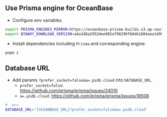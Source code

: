 ## Use Prisma engine for OceanBase

- Configure env variables.

```bash
export PRISMA_ENGINES_MIRROR=https://oceanbase-prisma-builds.s3.ap-southeast-1.amazonaws.com
export BINARY_DOWNLOAD_VERSION=a4a148a29524ee902a798290fb0db1884aea1d99
```

- Install dependencies including `Prisma` and corresponding engine.

```bash
pnpm i
```

## Database URL

- Add params `?prefer_socket=false&a=.psdb.cloud` into `DATABASE_URL`.
  - `prefer_socket=false`: https://github.com/prisma/prisma/issues/24010
  - `a=.psdb.cloud`: https://github.com/prisma/prisma/issues/18508

```bash
# .env
DATABASE_URL="{OCEANBASE_URL}?prefer_socket=false&a=.psdb.cloud"
```
